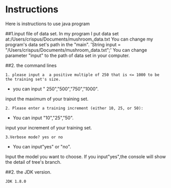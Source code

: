 
Instructions
=========================

Here is instructions to use java program 
  
##1.input file of data set.
	In my program I put data set at:/Users/crispus/Documents/mushroom_data.txt
	You can change my program's  data set's path in the "main".
	 'String input = "/Users/crispus/Documents/mushroom_data.txt";'
	 You can change parameter "input" to the path of data set in your computer.
	

##2. the command lines

	1. please input a  a positive multiple of 250 that is <= 1000 to be the training set's size. 
    
   + you can input " 250","500","750","1000".      	


input the maximum of your training set.
   
    2. Please enter a training increment (either 10, 25, or 50):  
   + You can input "10","25","50".   

input your increment of your training set.

	3.Verbose mode? yes or no

  + You can input"yes" or "no".

Input the model you want to choose. If you input"yes",the console will show the detail of tree's branch.
    
	       

##2. the JDK version.  

	JDK 1.8.0

